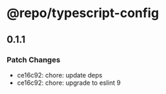 # @repo/typescript-config

## 0.1.1

### Patch Changes

- ce16c92: chore: update deps
- ce16c92: chore: upgrade to eslint 9
